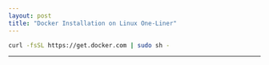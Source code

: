 ```yaml
---
layout: post
title: "Docker Installation on Linux One-Liner"
---
```



```bash
curl -fsSL https://get.docker.com | sudo sh -
```

---

